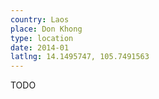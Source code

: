 ```yaml
---
country: Laos
place: Don Khong
type: location
date: 2014-01
latlng: 14.1495747, 105.7491563
---
```


TODO
